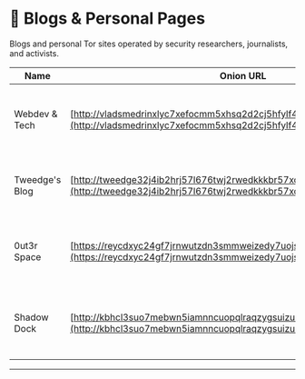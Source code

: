 # 📝 Blogs & Personal Pages

Blogs and personal Tor sites operated by security researchers, journalists, and activists.

| Name               | Onion URL                                      | Description |
|--------------------|------------------------------------------------|-------------|
| Webdev & Tech | [http://vladsmedrinxlyc7xefocmm5xhsq2d2cj5hfylf4g2xpr2q3fil37jad.onion/](http://vladsmedrinxlyc7xefocmm5xhsq2d2cj5hfylf4g2xpr2q3fil37jad.onion/) | Blog covering music, code, projects, and malware research. |
| Tweedge's Blog | [http://tweedge32j4ib2hrj57l676twj2rwedkkkbr57xcz5z73vpkolws6vid.onion/](http://tweedge32j4ib2hrj57l676twj2rwedkkkbr57xcz5z73vpkolws6vid.onion/) | Security blog on malware, research, and tooling. |
| 0ut3r Space | [https://reycdxyc24gf7jrnwutzdn3smmweizedy7uojsa7ols6sflwu25ijoyd.onion/](https://reycdxyc24gf7jrnwutzdn3smmweizedy7uojsa7ols6sflwu25ijoyd.onion/) | Personal blog covering tech, research, and music. |
| Shadow Dock | [http://kbhcl3suo7mebwn5iamnncuopqlraqzygsuizubjvmtyiepe7j4xvlad.onion/](http://kbhcl3suo7mebwn5iamnncuopqlraqzygsuizubjvmtyiepe7j4xvlad.onion/) | Collaborative dark web blog on scams, guides, reviews. |

---
